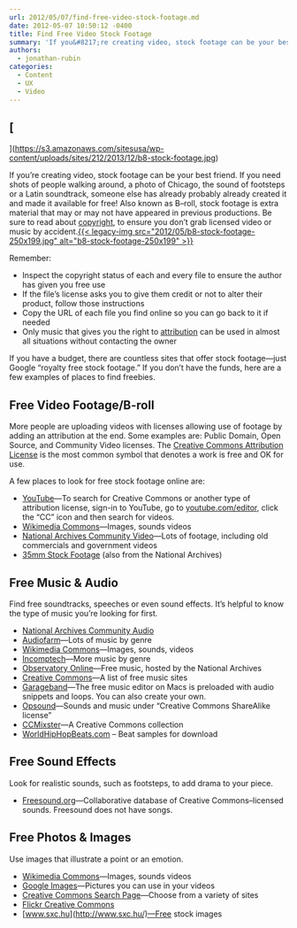 ```yaml
---
url: 2012/05/07/find-free-video-stock-footage.md
date: 2012-05-07 10:50:12 -0400
title: Find Free Video Stock Footage
summary: 'If you&#8217;re creating video, stock footage can be your best friend. If you need shots of people walking around, a photo of Chicago, the sound of footsteps or a Latin soundtrack, someone else has already probably already created it and made it available for free!  Also known as B&ndash;roll, stock footage is extra material that may'
authors:
  - jonathan-rubin
categories:
  - Content
  - UX
  - Video
---
```


## [
  ](https://s3.amazonaws.com/sitesusa/wp-content/uploads/sites/212/2013/12/b8-stock-footage.jpg) 

If you&#8217;re creating video, stock footage can be your best friend. If you need shots of people walking around, a photo of Chicago, the sound of footsteps or a Latin soundtrack, someone else has already probably already created it and made it available for free!  Also known as B–roll, stock footage is extra material that may or may not have appeared in previous productions. Be sure to read about [copyright](https://digitalgov.sites.usa.gov/2013/05/04/video-copyright/ "Video copyright: How to avoid getting sued"), to ensure you don&#8217;t grab licensed video or music by accident.[{{< legacy-img src="2012/05/b8-stock-footage-250x199.jpg" alt="b8-stock-footage-250x199" >}}](https://s3.amazonaws.com/sitesusa/wp-content/uploads/sites/212/2012/05/b8-stock-footage-250x199.jpg)

Remember:

  * Inspect the copyright status of each and every file to ensure the author has given you free use
  * If the file’s license asks you to give them credit or not to alter their product, follow those instructions
  * Copy the URL of each file you find online so you can go back to it if needed
  * Only music that gives you the right to [attribution](http://creativecommons.org/licenses/by/2.5/) can be used in almost all situations without contacting the owner

If you have a budget, there are countless sites that offer stock footage—just Google “royalty free stock footage.” If you don’t have the funds, here are a few examples of places to find freebies.

## <a name="Free Video"></a>Free Video Footage/B-roll

More people are uploading videos with licenses allowing use of footage by adding an attribution at the end. Some examples are: Public Domain, Open Source, and Community Video licenses. The [Creative Commons Attribution License](http://creativecommons.org/licenses/by/2.5/) is the most common symbol that denotes a work is free and OK for use.

A few places to look for free stock footage online are:

  * [YouTube](http://www.youtube.com/)—To search for Creative Commons or another type of attribution license, sign-in to YouTube, go to [youtube.com/editor](http://www.youtube.com/editor), click the “CC” icon and then search for videos.
  * [Wikimedia Commons](http://commons.wikimedia.org/wiki/Main_Page)—Images, sounds videos
  * [National Archives Community Video](http://archive.org/details/opensource_movies)—Lots of footage, including old commercials and government videos
  * [35mm Stock Footage](http://archive.org/details/35mmstockfootage) (also from the National Archives)

## <a name="Free Music"></a>Free Music & Audio

Find free soundtracks, speeches or even sound effects. It&#8217;s helpful to know the type of music you&#8217;re looking for first.

  * [National Archives Community Audio](http://archive.org/details/opensource_audio)
  * [Audiofarm](http://audiofarm.org/explore/genres)—Lots of music by genre
  * [Wikimedia Commons](http://commons.wikimedia.org/wiki/Main_Page)—Images, sounds, videos
  * [Incomptech](http://incompetech.com/m/c/royalty-free/collections.html)—More music by genre
  * [Observatory Online](http://archive.org/details/observatory_online)—Free music, hosted by the National Archives
  * [Creative Commons](https://creativecommons.org/legalmusicforvideos)—A list of free music sites
  * [Garageband](http://www.apple.com/ilife/garageband/)—The free music editor on Macs is preloaded with audio snippets and loops. You can also create your own.
  * [Opsound](http://www.opsound.org/)—Sounds and music under &#8220;Creative Commons ShareAlike license&#8221;
  * [CCMixster](http://ccmixter.org/view/media/samples/browse)—A Creative Commons collection
  * [WorldHipHopBeats.com](http://www.worldhiphopbeats.com/free_hip_hop_beats.html) &#8211; Beat samples for download

## <a name="Free Sound"></a>Free Sound Effects

Look for realistic sounds, such as footsteps, to add drama to your piece.

  * [Freesound.org](http://www.freesound.org/)—Collaborative database of Creative Commons–licensed sounds. Freesound does not have songs.

## <a name="Free Photos"></a>Free Photos & Images

Use images that illustrate a point or an emotion.

  * [Wikimedia Commons](http://commons.wikimedia.org/wiki/Main_Page)—Images, sounds videos
  * [Google Images](https://www.google.com/search?as_q=+search&orq=&tbs=sur:fm&biw=1280&bih=922&sei=YhoPT7rXHsrf0QGigqWoAw&tbm=isch)—Pictures you can use in your videos
  * [Creative Commons Search Page](http://search.creativecommons.org/)—Choose from a variety of sites
  * [Flickr Creative Commons](http://www.flickr.com/creativecommons/)
  * [www.sxc.hu](http://www.sxc.hu/)—Free stock images

##